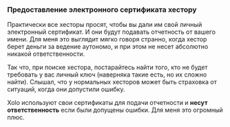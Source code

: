 ### Предоставление электронного сертификата хестору

Практически все хесторы просят, чтобы вы дали им свой личный электронный
сертификат. И они будут подавать отчетность от вашего имени. Для
меня это выглядит мягко говоря странно, когда хестор берет деньги за ведение
аутономо, и при этом не несет абсолютно никакой
ответственности.

Так что, при поиске хестора, постарайтесь найти того, кто не будет требовать
у вас личный ключ (наверняка такие есть, но их сложно найти).
Слышал, что у нормальных хесторов может быть страховка от ситуаций, когда они
допустили ошибку.

Xolo используют свои сертификаты для подачи отчетности и **несут
ответственность** если были допущены ошибки. Для меня это огромный плюс.
